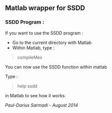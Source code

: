 ## Matlab wrapper for SSDD

### SSDD Program :

If you want to use the SSDD program :
- Go to the current directory with Matlab
- Within Matlab, type :

>compileMex

You can now use the SSDD function within matlab

Type :
  > help ssdd  

in Matlab to see how it works.  
  
*Paul-Darius Sarmadi - August 2014*

